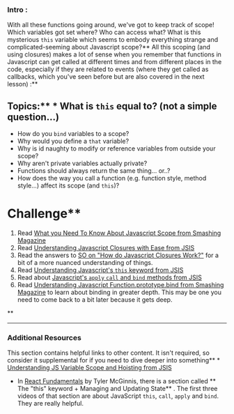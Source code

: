 ### Intro :
>
With all these functions going around, we've got to keep track of scope!  Which variables got set where?  Who can access what? What is this mysterious `this` variable which seems to embody everything strange and complicated-seeming about Javascript scope?** All this scoping (and using closures) makes a lot of sense when you remember that functions in Javascript can get called at different times and from different places in the code, especially if they are related to events (where they get called as callbacks, which you've seen before but are also covered in the next lesson) :**

## Topics:** * What is `this` equal to? (not a simple question...)
* How do you `bind` variables to a scope?
* Why would you define a `that` variable?
* Why is id naughty to modify or reference variables from outside your scope?
* Why aren't private variables actually private?
* Functions should always return the same thing... or..?
* How does the way you call a function (e.g. function style, method style...) affect its scope (and `this`)?
# Challenge** <div class="lesson-content__panel" markdown="1">
1. Read [What you Need To Know About Javascript Scope from Smashing Magazine](http://coding.smashingmagazine.com/2009/08/01/what-you-need-to-know-about-javascript-scope/)
2. Read [Understanding Javascript Closures with Ease from JSIS](http://javascriptissexy.com/understand-javascript-closures-with-ease/)
3. Read the answers to [SO on "How do Javascript Closures Work?"](http://stackoverflow.com/questions/111102/how-do-javascript-closures-work) for a bit of a more nuanced understanding of things.
4. Read [Understanding Javascript's `this` keyword from JSIS](http://javascriptissexy.com/understand-javascripts-this-with-clarity-and-master-it/)
5. Read about [Javascript's `apply` `call` and `bind` methods from JSIS](http://javascriptissexy.com/javascript-apply-call-and-bind-methods-are-essential-for-javascript-professionals/)
6. Read [Understanding Javascript Function.prototype.bind from Smashing Magazine](http://coding.smashingmagazine.com/2014/01/23/understanding-javascript-function-prototype-bind/) to learn about binding in greater depth.  This may be one you need to come back to a bit later because it gets deep.
</div>** 

---


### Additional Resources
This section contains helpful links to other content. It isn't required, so consider it supplemental for if you need to dive deeper into something** * [Understanding JS Variable Scope and Hoisting from JSIS](http://javascriptissexy.com/javascript-variable-scope-and-hoisting-explained/)
* In [React Fundamentals](https://reacttraining.com/online/react-fundamentals) by Tyler McGinnis, there is a section called ** The "this" keyword + Managing and Updating State** .
The first three videos of that section are about JavaScript `this`, `call`, `apply` and `bind`. They are really helpful.
